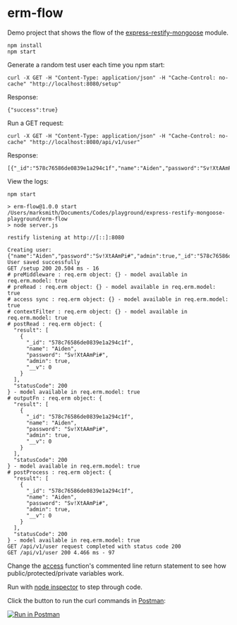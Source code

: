 # erm-flow

Demo project that shows the flow of the [express-restify-mongoose](https://florianholzapfel.github.io/express-restify-mongoose/) module. 

    npm install
    npm start

Generate a random test user each time you npm start:

    curl -X GET -H "Content-Type: application/json" -H "Cache-Control: no-cache" "http://localhost:8080/setup"

Response:

    {"success":true}

Run a GET request:

    curl -X GET -H "Content-Type: application/json" -H "Cache-Control: no-cache" "http://localhost:8080/api/v1/user"   
    
Response:

    [{"_id":"578c76586de0839e1a294c1f","name":"Aiden","password":"Sv!XtAAmPi#","admin":true,"__v":0}]
    
View the logs:

    npm start
    
    > erm-flow@1.0.0 start /Users/marksmith/Documents/Codes/playground/express-restify-mongoose-playground/erm-flow
    > node server.js
    
    restify listening at http://[::]:8080

    Creating user: {"name":"Aiden","password":"Sv!XtAAmPi#","admin":true,"_id":"578c76586de0839e1a294c1f"}
    User saved successfully
    GET /setup 200 20.504 ms - 16
    # preMiddleware : req.erm object: {} - model available in req.erm.model: true
    # preRead : req.erm object: {} - model available in req.erm.model: true
    # access sync : req.erm object: {} - model available in req.erm.model: true
    # contextFilter : req.erm object: {} - model available in req.erm.model: true
    # postRead : req.erm object: {
      "result": [
        {
          "_id": "578c76586de0839e1a294c1f",
          "name": "Aiden",
          "password": "Sv!XtAAmPi#",
          "admin": true,
          "__v": 0
        }
      ],
      "statusCode": 200
    } - model available in req.erm.model: true
    # outputFn : req.erm object: {
      "result": [
        {
          "_id": "578c76586de0839e1a294c1f",
          "name": "Aiden",
          "password": "Sv!XtAAmPi#",
          "admin": true,
          "__v": 0
        }
      ],
      "statusCode": 200
    } - model available in req.erm.model: true
    # postProcess : req.erm object: {
      "result": [
        {
          "_id": "578c76586de0839e1a294c1f",
          "name": "Aiden",
          "password": "Sv!XtAAmPi#",
          "admin": true,
          "__v": 0
        }
      ],
      "statusCode": 200
    } - model available in req.erm.model: true
    GET /api/v1/user request completed with status code 200
    GET /api/v1/user 200 4.466 ms - 97    

Change the [access](https://florianholzapfel.github.io/express-restify-mongoose/#access) function's commented line return statement to see how public/protected/private variables work.   
    
Run with [node inspector](https://github.com/node-inspector/node-inspector) to step through code.

Click the button to run the curl commands in [Postman](https://www.getpostman.com/):

[![Run in Postman](https://run.pstmn.io/button.svg)](https://app.getpostman.com/run-collection/417145f7e2578bee103f)